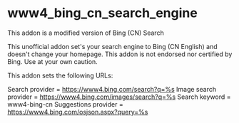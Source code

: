 # www4_bing_cn_search_engine
This addon is a modified version of Bing (CN) Search

This unofficial addon set's your search engine to Bing (CN English) and doesn't change your homepage. This addon is not endorsed nor certified by Bing. Use at your own caution.

This addon sets the following URLs:

Search provider = https://www4.bing.com/search?q=%s Image search provider = https://www4.bing.com/images/search?q=%s Search keyword = www4-bing-cn Suggestions provider = https://www4.bing.com/osjson.aspx?query=%s
